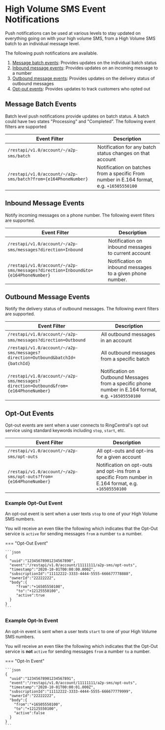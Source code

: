 # High Volume SMS Event Notifications

Push notifications can be used at various levels to stay updated on everything going on with your high volume SMS, from a High Volume SMS batch to an individual message level.

The following push notifications are available.

1. [Message batch events](#message-batch-events): Provides updates on the individual batch status
2. [Inbound message events](#inbound-message-events): Provides updates on an incoming message to a number
3. [Outbound message events](#outbound-message-events): Provides updates on the delivery status of outbound messages
4. [Opt-out events](#opt-out-events): Provides updates to track customers who opted out

## Message Batch Events

Batch level push notifications provide updates on batch status. A batch could have two states "Processing" and "Completed". The following event filters are supported

| Event Filter | Description |
|-|-|
| `/restapi/v1.0/account/~/a2p-sms/batch` | Notification for any batch status changes on that account |
| `/restapi/v1.0/account/~/a2p-sms/batch?from={e164PhoneNumber}` | Notification on batches from a specific From number in E.164 format, e.g. `+16505550100` |

## Inbound Message Events

Notify incoming messages on a phone number. The following event filters are supported.

| Event Filter | Description |
|-|-|
| `/restapi/v1.0/account/~/a2p-sms/messages?direction=Inbound` | Notification on inbound messages to current account |
| `/restapi/v1.0/account/~/a2p-sms/messages?direction=Inbound&to={e164PhoneNumber}` | Notification on inbound messages to a given phone number. |

## Outbound Message Events

Notify the delivery status of outbound messages. The following event filters are supported.

| Event Filter | Description |
|-|-|
| `/restapi/v1.0/account/~/a2p-sms/messages?direction=Outbound` | All outbound messages in an account |
| `/restapi/v1.0/account/~/a2p-sms/messages?direction=Outbound&batchId={batchId}` | All outbound messages from a specific batch |
| `/restapi/v1.0/account/~/a2p-sms/messages?direction=Outbound&from={e164PhoneNumber}` | Notification on Outbound Messages from a specific phone number in E.164 format, e.g. `+16505550100` |

## Opt-Out Events

Opt-out events are sent when a user connects to RingCentral's opt out service using standard keywords including `stop`,  `start`, etc.

| Event Filter | Description |
|-|-|
| `/restapi/v1.0/account/~/a2p-sms/opt-outs` | All opt-outs and opt-ins for a given account |
| `/restapi/v1.0/account/~/a2p-sms/opt-outs?from={e164PhoneNumber}` | Notification on opt-outs and opt-ins from a specific From number in E.164 format, e.g. `+16505550100` |

### Example Opt-Out Event

An opt-out event is sent when a user texts `stop` to one of your High Volume SMS numbers.

You will receive an even tlike the following which indicates that the Opt-Out service is `active` for sending messages `from` a number `to` a number.

=== "Opt-Out Event"

    ```json
    {
      "uuid":"12345678901234567890",
      "event":"/restapi/v1.0/account/11111111/a2p-sms/opt-outs",
      "timestamp":"2020-10-01T00:00:00.000Z",
      "subscriptionId":"11112222-3333-4444-5555-666677778888",
      "ownerId":"22222222",
      "body":{
         "from":"+16505550100",
         "to":"+12125550100",
         "active":true
      }
    }
    ```

### Example Opt-In Event

An opt-in event is sent when a user texts `start` to one of your High Volume SMS numbers.

You will receive an even tlike the following which indicates that the Opt-Out service is **not** `active` for sending messages `from` a number `to` a number.

=== "Opt-In Event"

    ```json
    {
      "uuid":"12345678901234567891",
      "event":"/restapi/v1.0/account/11111111/a2p-sms/opt-outs",
      "timestamp":"2020-10-01T00:00:01.000Z",
      "subscriptionId":"11112222-3333-4444-5555-666677779999",
      "ownerId":"22222222",
      "body":{
        "from":"+16505550100",
        "to":"+12125550100",
        "active":false
      }
    }
    ```
